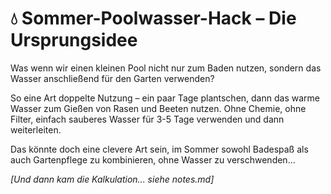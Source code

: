 # 💧 Sommer-Poolwasser-Hack – Die Ursprungsidee

Was wenn wir einen kleinen Pool nicht nur zum Baden nutzen, sondern das Wasser anschließend für den Garten verwenden?

So eine Art doppelte Nutzung – ein paar Tage plantschen, dann das warme Wasser zum Gießen von Rasen und Beeten nutzen. Ohne Chemie, ohne Filter, einfach sauberes Wasser für 3-5 Tage verwenden und dann weiterleiten.

Das könnte doch eine clevere Art sein, im Sommer sowohl Badespaß als auch Gartenpflege zu kombinieren, ohne Wasser zu verschwenden...

*[Und dann kam die Kalkulation... siehe notes.md]*